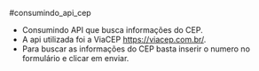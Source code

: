 #consumindo_api_cep
- Consumindo API que busca informações do CEP.
- A api utilizada foi a ViaCEP https://viacep.com.br/.
- Para buscar as informações do CEP basta inserir o numero no formulário e clicar em enviar.